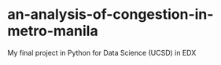 # an-analysis-of-congestion-in-metro-manila
My final project in Python for Data Science (UCSD) in EDX
